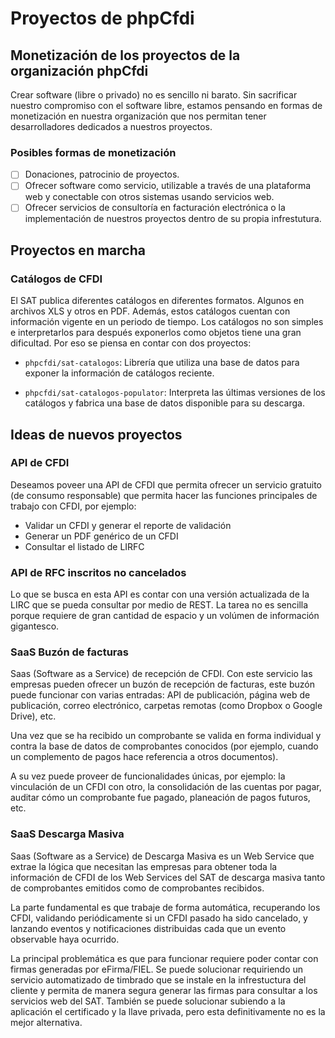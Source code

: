# Proyectos de phpCfdi

## Monetización de los proyectos de la organización phpCfdi

Crear software (libre o privado) no es sencillo ni barato. Sin sacrificar nuestro compromiso
con el software libre, estamos pensando en formas de monetización en nuestra organización que
nos permitan tener desarrolladores dedicados a nuestros proyectos.

### Posibles formas de monetización

- [ ] Donaciones, patrocinio de proyectos.
- [ ] Ofrecer software como servicio, utilizable a través de una plataforma web y conectable con
  otros sistemas usando servicios web.
- [ ] Ofrecer servicios de consultoría en facturación electrónica o la implementación de nuestros
  proyectos dentro de su propia infrestutura.

## Proyectos en marcha

### Catálogos de CFDI

El SAT publica diferentes catálogos en diferentes formatos. Algunos en archivos XLS y otros en PDF.
Además, estos catálogos cuentan con información vigente en un periodo de tiempo.
Los catálogos no son simples e interpretarlos para después exponerlos como objetos
tiene una gran dificultad. Por eso se piensa en contar con dos proyectos:

- `phpcfdi/sat-catalogos`: Librería que utiliza una base de datos para exponer la información
  de catálogos reciente.

- `phpcfdi/sat-catalogos-populator`: Interpreta las últimas versiones de los catálogos y fabrica
  una base de datos disponible para su descarga.

## Ideas de nuevos proyectos

### API de CFDI

Deseamos poveer una API de CFDI que permita ofrecer un servicio gratuito (de consumo responsable)
que permita hacer las funciones principales de trabajo con CFDI, por ejemplo:

- Validar un CFDI y generar el reporte de validación
- Generar un PDF genérico de un CFDI
- Consultar el listado de LIRFC

### API de RFC inscritos no cancelados

Lo que se busca en esta API es contar con una versión actualizada de la LIRC que se pueda
consultar por medio de REST. La tarea no es sencilla porque requiere de gran cantidad de
espacio y un volúmen de información gigantesco.

### SaaS Buzón de facturas

Saas (Software as a Service) de recepción de CFDI. Con este servicio las empresas pueden ofrecer
un buzón de recepción de facturas, este buzón puede funcionar con varias entradas: API de publicación,
página web de publicación, correo electrónico, carpetas remotas (como Dropbox o Google Drive), etc.

Una vez que se ha recibido un comprobante se valida en forma individual y contra la base de datos
de comprobantes conocidos (por ejemplo, cuando un complemento de pagos hace referencia a otros documentos).

A su vez puede proveer de funcionalidades únicas, por ejemplo: la vinculación de un CFDI con otro,
la consolidación de las cuentas por pagar, auditar cómo un comprobante fue pagado, planeación de pagos futuros, etc.

### SaaS Descarga Masiva

Saas (Software as a Service) de Descarga Masiva es un Web Service que extrae la lógica que
necesitan las empresas para obtener toda la información de CFDI de los Web Services del SAT
de descarga masiva tanto de comprobantes emitidos como de comprobantes recibidos.

La parte fundamental es que trabaje de forma automática, recuperando los CFDI, validando
periódicamente si un CFDI pasado ha sido cancelado, y lanzando eventos y notificaciones
distribuidas cada que un evento observable haya ocurrido.

La principal problemática es que para funcionar requiere poder contar con firmas generadas
por eFirma/FIEL. Se puede solucionar requiriendo un servicio automatizado de timbrado que se
instale en la infrestuctura del cliente y permita de manera segura generar las firmas para
consultar a los servicios web del SAT. También se puede solucionar subiendo a la aplicación
el certificado y la llave privada, pero esta definitivamente no es la mejor alternativa.

